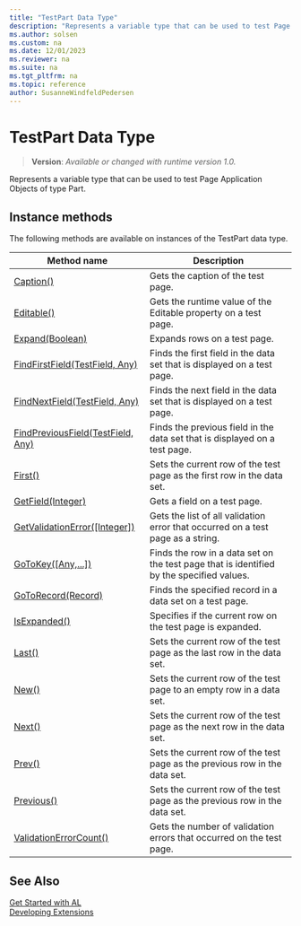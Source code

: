 ```yaml
---
title: "TestPart Data Type"
description: "Represents a variable type that can be used to test Page Application Objects of type Part."
ms.author: solsen
ms.custom: na
ms.date: 12/01/2023
ms.reviewer: na
ms.suite: na
ms.tgt_pltfrm: na
ms.topic: reference
author: SusanneWindfeldPedersen
---
```

[//]: # (START>DO_NOT_EDIT)
[//]: # (IMPORTANT:Do not edit any of the content between here and the END>DO_NOT_EDIT.)
[//]: # (Any modifications should be made in the .xml files in the ModernDev repo.)
# TestPart Data Type
> **Version**: _Available or changed with runtime version 1.0._

Represents a variable type that can be used to test Page Application Objects of type Part.



## Instance methods
The following methods are available on instances of the TestPart data type.

|Method name|Description|
|-----------|-----------|
|[Caption()](testpart-caption-method.md)|Gets the caption of the test page.|
|[Editable()](testpart-editable-method.md)|Gets the runtime value of the Editable property on a test page.|
|[Expand(Boolean)](testpart-expand-method.md)|Expands rows on a test page.|
|[FindFirstField(TestField, Any)](testpart-findfirstfield-method.md)|Finds the first field in the data set that is displayed on a test page.|
|[FindNextField(TestField, Any)](testpart-findnextfield-method.md)|Finds the next field in the data set that is displayed on a test page.|
|[FindPreviousField(TestField, Any)](testpart-findpreviousfield-method.md)|Finds the previous field in the data set that is displayed on a test page.|
|[First()](testpart-first-method.md)|Sets the current row of the test page as the first row in the data set.|
|[GetField(Integer)](testpart-getfield-method.md)|Gets a field on a test page.|
|[GetValidationError([Integer])](testpart-getvalidationerror-method.md)|Gets the list of all validation error that occurred on a test page as a string.|
|[GoToKey([Any,...])](testpart-gotokey-method.md)|Finds the row in a data set on the test page that is identified by the specified values.|
|[GoToRecord(Record)](testpart-gotorecord-method.md)|Finds the specified record in a data set on a test page.|
|[IsExpanded()](testpart-isexpanded-method.md)|Specifies if the current row on the test page is expanded.|
|[Last()](testpart-last-method.md)|Sets the current row of the test page as the last row in the data set.|
|[New()](testpart-new-method.md)|Sets the current row of the test page to an empty row in a data set.|
|[Next()](testpart-next-method.md)|Sets the current row of the test page as the next row in the data set.|
|[Prev()](testpart-prev-method.md)|Sets the current row of the test page as the previous row in the data set.|
|[Previous()](testpart-previous-method.md)|Sets the current row of the test page as the previous row in the data set.|
|[ValidationErrorCount()](testpart-validationerrorcount-method.md)|Gets the number of validation errors that occurred on the test page.|

[//]: # (IMPORTANT: END>DO_NOT_EDIT)
## See Also  
[Get Started with AL](../../devenv-get-started.md)  
[Developing Extensions](../../devenv-dev-overview.md)  